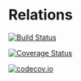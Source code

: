 # Relations

[![Build Status](https://travis-ci.org/davidagold/Relations.jl.svg?branch=master)](https://travis-ci.org/davidagold/Relations.jl)

[![Coverage Status](https://coveralls.io/repos/davidagold/Relations.jl/badge.svg?branch=master&service=github)](https://coveralls.io/github/davidagold/Relations.jl?branch=master)

[![codecov.io](http://codecov.io/github/davidagold/Relations.jl/coverage.svg?branch=master)](http://codecov.io/github/davidagold/Relations.jl?branch=master)
